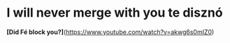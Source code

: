 
# I will never merge with you te disznó

**[Did Fé block you?]**(https://www.youtube.com/watch?v=akwg6s0mIZ0)
